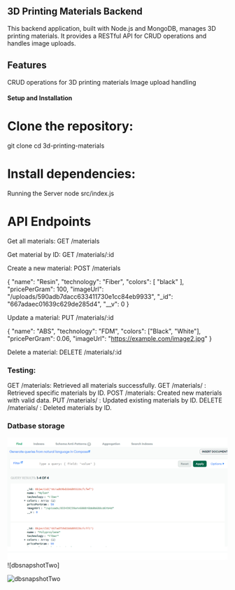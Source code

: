 ## 3D Printing Materials Backend
This backend application, built with Node.js and MongoDB, manages 3D printing materials. 
It provides a RESTful API for CRUD operations and handles image uploads.

## Features
CRUD operations for 3D printing materials
Image upload handling


#### Setup and Installation

# Clone the repository:

git clone <repository-url>
cd 3d-printing-materials

# Install dependencies:
Running the Server
node src/index.js


# API Endpoints
Get all materials:
GET /materials

Get material by ID:
GET /materials/:id


Create a new material:
POST /materials

{
    "name": "Resin",
    "technology": "Fiber",
    "colors": [
        "black"
    ],
    "pricePerGram": 100,
    "imageUrl": "/uploads/590adb7dacc633411730e1cc84eb9933",
    "_id": "667adaec01639c629de285d4",
    "__v": 0
}

Update a material:
PUT /materials/:id

{
  "name": "ABS",
  "technology": "FDM",
  "colors": ["Black", "White"],
  "pricePerGram": 0.06,
  "imageUrl": "https://example.com/image2.jpg"
}

Delete a material:
DELETE /materials/:id


### Testing:  

GET /materials: Retrieved all materials successfully.
GET /materials/
: Retrieved specific materials by ID.
POST /materials: Created new materials with valid data.
PUT /materials/
: Updated existing materials by ID.
DELETE /materials/
: Deleted materials by ID.

### Datbase storage

![alt text](<db snapshotOne.PNG>)![dbsnapshotTwo]

![dbsnapshotTwo](https://github.com/AnjaliSuman3011/3D-printing-materials-data/assets/97871843/d04c4122-1878-43c5-8a55-e3c6da45a019)

